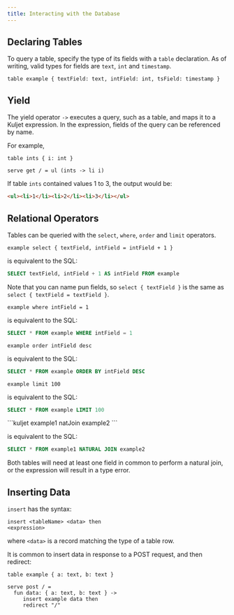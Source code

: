 ```yaml
---
title: Interacting with the Database
---
```


## Declaring Tables

To query a table, specify the type of its fields with a `table` declaration.
As of writing, valid types for fields are `text`, `int` and `timestamp`.

```kuljet
table example { textField: text, intField: int, tsField: timestamp }
```

## Yield

The yield operator `->` executes a query, such as a table, and maps it to a Kuljet expression.
In the expression, fields of the query can be referenced by name.

For example, 

```kuljet
table ints { i: int }

serve get / = ul (ints -> li i)
```

If table `ints` contained values 1 to 3, the output would be:

```html
<ul><li>1</li><li>2</li><li>3</li></ul>
```


## Relational Operators

Tables can be queried with the `select`, `where`, `order` and `limit` operators.

<section>

```kuljet
example select { textField, intField = intField + 1 }
```

is equivalent to the SQL:

```sql
SELECT textField, intField + 1 AS intField FROM example
```

Note that you can name pun fields, so `select { textField }` is the same as `select { textField = textField }`.
</section>

<section>

```kuljet
example where intField = 1
```

is equivalent to the SQL:

```sql
SELECT * FROM example WHERE intField = 1
```
</section>

<section>

```kuljet
example order intField desc
```

is equivalent to the SQL:

```sql
SELECT * FROM example ORDER BY intField DESC
```
</section>

<section>

```kuljet
example limit 100
```

is equivalent to the SQL:

```sql
SELECT * FROM example LIMIT 100
```
</section>

<section>
```kuljet
example1 natJoin example2
```

is equivalent to the SQL:

```sql
SELECT * FROM example1 NATURAL JOIN example2
```

Both tables will need at least one field in common to perform a natural join,
or the expression will result in a type error.
</section>

## Inserting Data

`insert` has the syntax:

```kuljet
insert <tableName> <data> then
<expression>
```

where `<data>` is a record matching the type of a table row.

It is common to insert data in response to a POST request, and then redirect:

```kuljet
table example { a: text, b: text }

serve post / =
  fun data: { a: text, b: text } ->
     insert example data then
     redirect "/"
```
